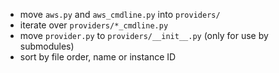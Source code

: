   - move `aws.py` and `aws_cmdline.py` into `providers/`
  - iterate over `providers/*_cmdline.py`
  - move `provider.py` to `providers/__init__.py` (only for use by submodules)
  - sort by file order, name or instance ID
